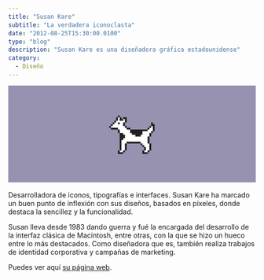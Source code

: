 ```yaml
---
title: "Susan Kare"
subtitle: "La verdadera iconoclasta"
date: "2012-08-25T15:30:00.0100"
type: "blog"
description: "Susan Kare es una diseñadora gráfica estadounidense"
category:
  - Diseño
---
```


![Icono de un perro hecho por Susan Kare](/../../content/images/posts/susan-kare-1.png)

Desarrolladora de iconos, tipografías e interfaces. Susan Kare ha marcado un buen punto de inflexión con sus diseños, basados en píxeles, donde destaca la sencillez y la funcionalidad.

Susan lleva desde 1983 dando guerra y fué la encargada del desarrollo de la interfaz clásica de Macintosh, entre otras, con la que se hizo un hueco entre lo más destacados. Como diseñadora que es, también realiza trabajos de identidad corporativa y campañas de marketing.

Puedes ver aquí [su página web](http://www.kare.com).
